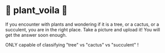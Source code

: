 # 🌿 plant_voila 🌿

If you encounter with plants and wondering if it is a tree, or a cactus, or a succulent, you are in the right place. 
Take a picture and upload it!
You will get the answer soon enough.

ONLY capable of classifying "tree" vs "cactus" vs "succulent" !

